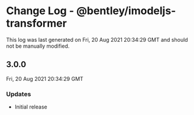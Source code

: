 # Change Log - @bentley/imodeljs-transformer

This log was last generated on Fri, 20 Aug 2021 20:34:29 GMT and should not be manually modified.

## 3.0.0
Fri, 20 Aug 2021 20:34:29 GMT

### Updates

- Initial release

